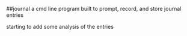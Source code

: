 ##journal
a cmd line program built to prompt, record, and store journal entries

starting to add some analysis of the entries